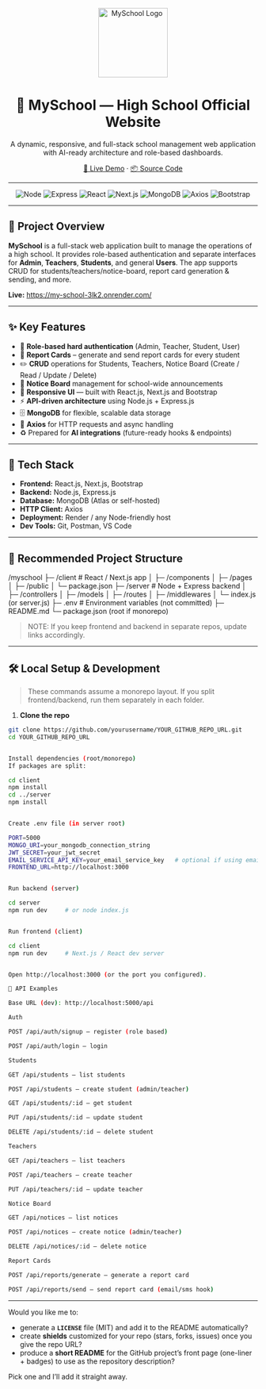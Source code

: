 <!-- prettier-ignore -->
<p align="center">
  <img src="https://raw.githubusercontent.com/yourusername/your-repo/main/assets/logo.png" alt="MySchool Logo" width="140" />
  <h1 align="center">🏫 MySchool — High School Official Website</h1>
  <p align="center">
    A dynamic, responsive, and full-stack school management web application with AI-ready architecture and role-based dashboards.
  </p>
  <p align="center">
    <a href="https://my-school-3lk2.onrender.com/">🔗 Live Demo</a>
    ·
    <a href="https://github.com/IsmailofficialGithub/GODady-Ecommerce">📦 Source Code</a>
  </p>
</p>

---

<p align="center">
  <img src="https://img.shields.io/badge/Node.js-339933?logo=node.js&logoColor=white" alt="Node" />
  <img src="https://img.shields.io/badge/Express-000000?logo=express&logoColor=white" alt="Express" />
  <img src="https://img.shields.io/badge/React-20232A?logo=react&logoColor=61DAFB" alt="React" />
  <img src="https://img.shields.io/badge/Next.js-000000?logo=next.js&logoColor=white" alt="Next.js" />
  <img src="https://img.shields.io/badge/MongoDB-47A248?logo=mongodb&logoColor=white" alt="MongoDB" />
  <img src="https://img.shields.io/badge/Axios-5A29E4?logo=axios&logoColor=white" alt="Axios" />
  <img src="https://img.shields.io/badge/Bootstrap-7952B3?logo=bootstrap&logoColor=white" alt="Bootstrap" />
</p>

---

## 🚀 Project Overview

**MySchool** is a full-stack web application built to manage the operations of a high school. It provides role-based authentication and separate interfaces for **Admin**, **Teachers**, **Students**, and general **Users**. The app supports CRUD for students/teachers/notice-board, report card generation & sending, and more.

**Live:** https://my-school-3lk2.onrender.com/

---

## ✨ Key Features

- 🔐 **Role-based hard authentication** (Admin, Teacher, Student, User)  
- 🧾 **Report Cards** – generate and send report cards for every student  
- ✏️ **CRUD** operations for Students, Teachers, Notice Board (Create / Read / Update / Delete)  
- 📢 **Notice Board** management for school-wide announcements  
- 📱 **Responsive UI** — built with React.js, Next.js and Bootstrap  
- ⚡ **API-driven architecture** using Node.js + Express.js  
- 🗄️ **MongoDB** for flexible, scalable data storage  
- 🔁 **Axios** for HTTP requests and async handling  
- ♻️ Prepared for **AI integrations** (future-ready hooks & endpoints)

---

## 🧩 Tech Stack

- **Frontend:** React.js, Next.js, Bootstrap  
- **Backend:** Node.js, Express.js  
- **Database:** MongoDB (Atlas or self-hosted)  
- **HTTP Client:** Axios  
- **Deployment:** Render / any Node-friendly host  
- **Dev Tools:** Git, Postman, VS Code

---

## 📁 Recommended Project Structure

/myschool
├─ /client # React / Next.js app
│ ├─ /components
│ ├─ /pages
│ ├─ /public
│ └─ package.json
├─ /server # Node + Express backend
│ ├─ /controllers
│ ├─ /models
│ ├─ /routes
│ ├─ /middlewares
│ └─ index.js (or server.js)
├─ .env # Environment variables (not committed)
├─ README.md
└─ package.json (root if monorepo)


> NOTE: If you keep frontend and backend in separate repos, update links accordingly.

---

## 🛠️ Local Setup & Development

> These commands assume a monorepo layout. If you split frontend/backend, run them separately in each folder.

1. **Clone the repo**
```bash
git clone https://github.com/yourusername/YOUR_GITHUB_REPO_URL.git
cd YOUR_GITHUB_REPO_URL


Install dependencies (root/monorepo)
If packages are split:

cd client
npm install
cd ../server
npm install


Create .env file (in server root)

PORT=5000
MONGO_URI=your_mongodb_connection_string
JWT_SECRET=your_jwt_secret
EMAIL_SERVICE_API_KEY=your_email_service_key   # optional if using email
FRONTEND_URL=http://localhost:3000


Run backend (server)

cd server
npm run dev     # or node index.js


Run frontend (client)

cd client
npm run dev     # Next.js / React dev server


Open http://localhost:3000 (or the port you configured).

🔌 API Examples

Base URL (dev): http://localhost:5000/api

Auth

POST /api/auth/signup — register (role based)

POST /api/auth/login — login

Students

GET /api/students — list students

POST /api/students — create student (admin/teacher)

GET /api/students/:id — get student

PUT /api/students/:id — update student

DELETE /api/students/:id — delete student

Teachers

GET /api/teachers — list teachers

POST /api/teachers — create teacher

PUT /api/teachers/:id — update teacher

Notice Board

GET /api/notices — list notices

POST /api/notices — create notice (admin/teacher)

DELETE /api/notices/:id — delete notice

Report Cards

POST /api/reports/generate — generate a report card

POST /api/reports/send — send report card (email/sms hook)

```

---

Would you like me to:
- generate a **`LICENSE`** file (MIT) and add it to the README automatically?  
- create **shields** customized for your repo (stars, forks, issues) once you give the repo URL?  
- produce a **short README** for the GitHub project’s front page (one-liner + badges) to use as the repository description?

Pick one and I’ll add it straight away.


